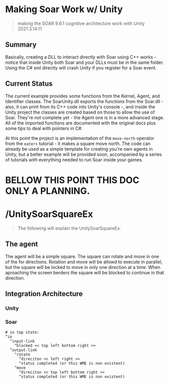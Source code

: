 # Making Soar Work w/ Unity
 > making the SOAR 9.6.1 cognitive architecture work with Unity 2021.3.14.f1

## Summary
Basically, creating a DLL to interact directly with Soar using C++ works - notice that inside Unity both Soar and your DLLs must be in the same folder. Using the C# sml directly will crash Unity if you register for a Soar event.

## Current Status
The current example provides some functions from the Kernel, Agent, and Identifier classes. The SoarUnity.dll exports the functions from the Soar.dll - also, it can print from its C++ code into Unity's console -, and inside the Unity project the classes are created based on those to allow the use of Soar. They're not complete yet - the Agent one is in a more advanced stage. All of the imported functions are documented with the original docs plus some tips to deal with pointers in C#. </br>

At this point the project is an implementation of the `move-north` operator from the `eaters` tutorial - it makes a square move north. The code can already be used as a simple template for creating you're own agents in Unity, but a better example will be provided soon, accompanied by a series of tutorials with everything needed to run Soar inside your games.

# BELLOW THIS POINT THIS DOC ONLY A PLANNING.
# /UnitySoarSquareEx
> The following will explain the UnitySoarSquareEx.
## The agent
The agent will be a simple square. The square can rotate and move in one of the for directions. Rotation and move will be allowd to execute in parallel, but the square will be locked to move in only one direction at a time. When aproaching the screen berders the square will be blocked to continue in that direction. 

## Integration Architecture
### Unity

### Soar 
```
# io top state: 
^io
  ^input-link
    ^blocked << top left bottom right >>
  ^output-link
    ^rotate
      ^direciton << left right >>
      ^status completed (or this WME is non existent)
    ^move
      ^direciton << top left bottom right >>
      ^status completed (or this WME is non existent)
 ```
